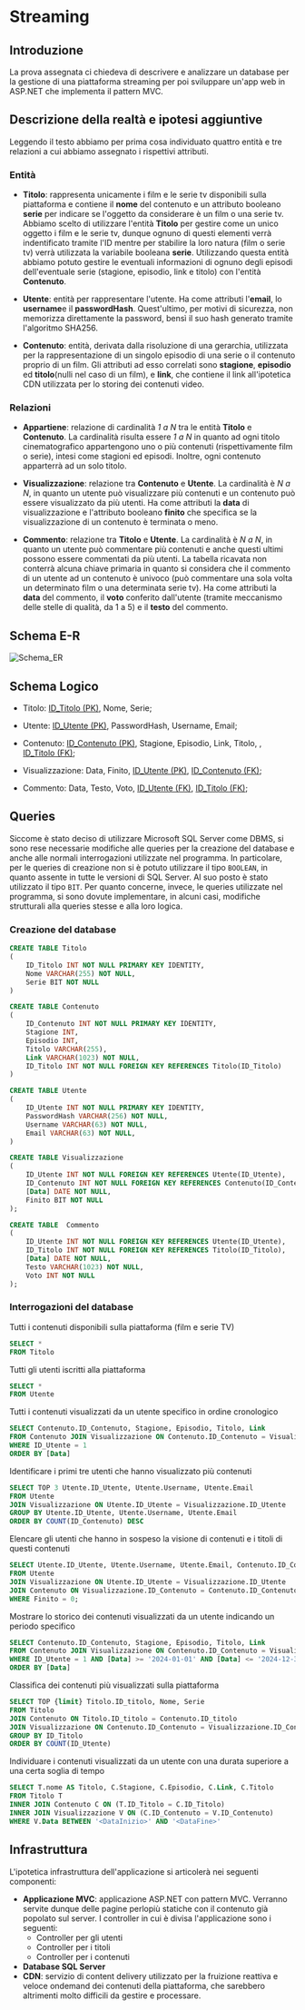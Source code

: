 # Streaming

## Introduzione

La prova assegnata ci chiedeva di descrivere e analizzare un database per la gestione di una piattaforma streaming per poi sviluppare un'app web in ASP.NET che implementa il pattern MVC.

## Descrizione della realtà e ipotesi aggiuntive

Leggendo il testo abbiamo per prima cosa individuato quattro entità e tre relazioni a cui abbiamo assegnato i rispettivi attributi. 

### Entità 

- <b>Titolo</b>: rappresenta unicamente i film e le serie tv disponibili sulla piattaforma e contiene il <b>nome</b> del contenuto e un attributo booleano <b>serie</b> per indicare se l'oggetto da considerare è un film o una serie tv. Abbiamo scelto di utilizzare l'entità <b>Titolo</b> per gestire come un unico oggetto i film e le serie tv, dunque ognuno di questi elementi verrà indentificato tramite l'ID mentre per stabilire la loro natura (film o serie tv) verrà utilizzata la variabile booleana <b>serie</b>. Utilizzando questa entità abbiamo potuto gestire le eventuali informazioni di ognuno degli episodi dell'eventuale serie (stagione, episodio, link e titolo) con l'entità <b>Contenuto</b>.

- <b>Utente</b>: entità per rappresentare l'utente. Ha come attributi l'<b>email</b>, lo <b>username</b>e il <b>passwordHash</b>. Quest'ultimo, per motivi di sicurezza, non memorizza direttamente la password, bensì il suo hash generato tramite l'algoritmo SHA256. 

- <b>Contenuto</b>: entità, derivata dalla risoluzione di una gerarchia, utilizzata per la rappresentazione di un singolo episodio di una serie o il contenuto proprio di un film. Gli attributi ad esso correlati sono <b>stagione</b>, <b>episodio</b> ed <b>titolo</b>(nulli nel caso di un film), e <b>link</b>, che contiene il link all'ipotetica CDN utilizzata per lo storing dei contenuti video.

### Relazioni

- <b>Appartiene</b>: relazione di cardinalità <i>1 a N</i> tra le entità <b>Titolo</b> e <b>Contenuto</b>. La cardinalità risulta essere <i>1 a N</i> in quanto ad ogni titolo cinematografico appartengono uno o più contenuti (rispettivamente film o serie), intesi come stagioni ed episodi. Inoltre, ogni contenuto apparterrà ad un solo titolo.

- <b>Visualizzazione</b>: relazione tra <b>Contenuto</b> e <b>Utente</b>. La cardinalità è <i>N a N</i>, in quanto un utente può visualizzare più contenuti e un contenuto può essere visualizzato da più utenti. Ha come attributi la <b>data</b> di visualizzazione e l'attributo booleano <b>finito</b> che specifica se la visualizzazione di un contenuto è terminata o meno.

- <b>Commento</b>: relazione tra <b>Titolo</b> e <b>Utente</b>. La cardinalità è <i>N a N</i>, in quanto un utente può commentare più contenuti e anche questi ultimi possono essere commentati da più utenti. La tabella ricavata non conterrà alcuna chiave primaria in quanto si considera che il commento di un utente ad un contenuto è univoco (può commentare una sola volta un determinato film o una determinata serie tv). Ha come attributi la <b>data</b> del commento, il <b>voto</b> conferito dall'utente (tramite meccanismo delle stelle di qualità, da 1 a 5) e il <b>testo</b> del commento.

## Schema E-R

![Schema_ER](./er_schema.svg)

## Schema Logico

- Titolo: <u>ID_Titolo (PK)</u>, Nome, Serie;

- Utente: <u>ID_Utente (PK)</u>, PasswordHash, Username, Email;

- Contenuto: <u>ID_Contenuto (PK)</u>, Stagione, Episodio, Link, Titolo, , <u>ID_Titolo (FK)</u>;
  
- Visualizzazione: Data, Finito, <u>ID_Utente (PK)</u>, <u>ID_Contenuto (FK)</u>;
  
- Commento: Data, Testo, Voto, <u>ID_Utente (FK)</u>, <u>ID_Titolo (FK)</u>;

## Queries

Siccome è stato deciso di utilizzare Microsoft SQL Server come DBMS, si sono rese necessarie modifiche alle queries per la creazione del database e anche alle normali interrogazioni utilizzate nel programma. In particolare, per le queries di creazione non si è potuto utilizzare il tipo `BOOLEAN`, in quanto assente in tutte le versioni di SQL Server. Al suo posto è stato utilizzato il tipo `BIT`. Per quanto concerne, invece, le queries utilizzate nel programma, si sono dovute implementare, in alcuni casi, modifiche strutturali alla queries stesse e alla loro logica.

### Creazione del database

```sql
CREATE TABLE Titolo
(
    ID_Titolo INT NOT NULL PRIMARY KEY IDENTITY,
    Nome VARCHAR(255) NOT NULL,
    Serie BIT NOT NULL
)
```

```sql
CREATE TABLE Contenuto
(
    ID_Contenuto INT NOT NULL PRIMARY KEY IDENTITY,
    Stagione INT,
    Episodio INT,
    Titolo VARCHAR(255),
    Link VARCHAR(1023) NOT NULL,
    ID_Titolo INT NOT NULL FOREIGN KEY REFERENCES Titolo(ID_Titolo)
)
```

```sql
CREATE TABLE Utente
(
    ID_Utente INT NOT NULL PRIMARY KEY IDENTITY,
    PasswordHash VARCHAR(256) NOT NULL,
    Username VARCHAR(63) NOT NULL,
    Email VARCHAR(63) NOT NULL,
)
```

```sql
CREATE TABLE Visualizzazione
(
	ID_Utente INT NOT NULL FOREIGN KEY REFERENCES Utente(ID_Utente),
	ID_Contenuto INT NOT NULL FOREIGN KEY REFERENCES Contenuto(ID_Contenuto),
	[Data] DATE NOT NULL,
	Finito BIT NOT NULL
);
```

```sql
CREATE TABLE  Commento
(
	ID_Utente INT NOT NULL FOREIGN KEY REFERENCES Utente(ID_Utente),
	ID_Titolo INT NOT NULL FOREIGN KEY REFERENCES Titolo(ID_Titolo),
	[Data] DATE NOT NULL,
	Testo VARCHAR(1023) NOT NULL,
	Voto INT NOT NULL
);
```

### Interrogazioni del database

Tutti i contenuti disponibili sulla piattaforma (film e serie TV)

```sql
SELECT * 
FROM Titolo
```

Tutti gli utenti iscritti alla piattaforma

```sql
SELECT *
FROM Utente
```

Tutti i contenuti visualizzati da un utente specifico in ordine cronologico

```sql
SELECT Contenuto.ID_Contenuto, Stagione, Episodio, Titolo, Link
FROM Contenuto JOIN Visualizzazione ON Contenuto.ID_Contenuto = Visualizzazione.ID_Contenuto
WHERE ID_Utente = 1
ORDER BY [Data]
```

Identificare i primi tre utenti che hanno visualizzato più contenuti

```sql
SELECT TOP 3 Utente.ID_Utente, Utente.Username, Utente.Email
FROM Utente
JOIN Visualizzazione ON Utente.ID_Utente = Visualizzazione.ID_Utente
GROUP BY Utente.ID_Utente, Utente.Username, Utente.Email
ORDER BY COUNT(ID_Contenuto) DESC
```

Elencare gli utenti che hanno in sospeso la visione di contenuti e i titoli di questi contenuti

```sql
SELECT Utente.ID_Utente, Utente.Username, Utente.Email, Contenuto.ID_Contenuto, Contenuto.Titolo
FROM Utente
JOIN Visualizzazione ON Utente.ID_Utente = Visualizzazione.ID_Utente
JOIN Contenuto ON Visualizzazione.ID_Contenuto = Contenuto.ID_Contenuto
WHERE Finito = 0;
```

Mostrare lo storico dei contenuti visualizzati da un utente indicando un periodo
specifico

```sql
SELECT Contenuto.ID_Contenuto, Stagione, Episodio, Titolo, Link
FROM Contenuto JOIN Visualizzazione ON Contenuto.ID_Contenuto = Visualizzazione.ID_Contenuto
WHERE ID_Utente = 1 AND [Data] >= '2024-01-01' AND [Data] <= '2024-12-31' 
ORDER BY [Data]
```

Classifica dei contenuti più visualizzati sulla piattaforma

```sql
SELECT TOP {limit} Titolo.ID_titolo, Nome, Serie
FROM Titolo
JOIN Contenuto ON Titolo.ID_titolo = Contenuto.ID_titolo
JOIN Visualizzazione ON Contenuto.ID_Contenuto = Visualizzazione.ID_Contenuto
GROUP BY ID_Titolo
ORDER BY COUNT(ID_Utente)
```

Individuare i contenuti visualizzati da un utente con una durata superiore a una
certa soglia di tempo

```sql
SELECT T.nome AS Titolo, C.Stagione, C.Episodio, C.Link, C.Titolo
FROM Titolo T
INNER JOIN Contenuto C ON (T.ID_Titolo = C.ID_Titolo)
INNER JOIN Visualizzazione V ON (C.ID_Contenuto = V.ID_Contenuto)
WHERE V.Data BETWEEN '<DataInizio>' AND '<DataFine>'
```

## Infrastruttura

L'ipotetica infrastruttura dell'applicazione si articolerà nei seguenti componenti:

- <b>Applicazione MVC</b>: applicazione ASP.NET con pattern MVC. Verranno servite dunque delle pagine perlopiù statiche con il contenuto già popolato sul server. I controller in cui è divisa l'applicazione sono i seguenti:
  - Controller per gli utenti
  - Controller per i titoli
  - Controller per i contenuti
- <b>Database SQL Server</b>
- <b>CDN</b>: servizio di content delivery utilizzato per la fruizione reattiva e veloce ondemand dei contenuti della piattaforma, che sarebbero altrimenti molto difficili da gestire e processare.
